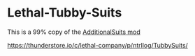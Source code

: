 # Lethal-Tubby-Suits

This is a 99% copy of the [AdditionalSuits mod](https://github.com/AlexCodesGames/LC-Additional-Suits)

https://thunderstore.io/c/lethal-company/p/ntrllog/TubbySuits/
